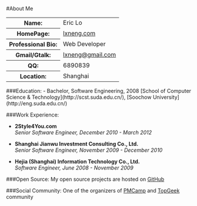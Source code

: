 #About Me
<table>
	<tr>
        <th>Name:</th>
        <td>Eric Lo</td>
    </tr>
    <tr>
        <th>HomePage:</th>
        <td><a href="http://lxneng.com/">lxneng.com</a></td>
    </tr>
    <tr>
        <th>Professional Bio:</th>
        <td>Web Developer</td>
    </tr>
	<tr>
        <th>Gmail/Gtalk:</th>
        <td><a href="mailto:lxneng@gmail.com">lxneng@gmail.com</a></td>
    </tr>
    <tr>
        <th>QQ:</th>
        <td>6890839</td>
    </tr>
    <tr>
        <th>Location:</th>
        <td>Shanghai</td>
    </tr>
</table>
###Education:
- Bachelor, Software Engineering, 2008  
[School of Computer Science & Technology](http://scst.suda.edu.cn/), [Soochow University](http://eng.suda.edu.cn/)

###Work Experience:
- **2Style4You.com**  
*Senior Software Engineer, December 2010 - March 2012*

- **Shanghai Jianwu Investment Consulting Co., Ltd.**  
*Senior Software Engineer, November 2009 - December 2010*

- **Hejia (Shanghai) Information Technology Co., Ltd.**  
*Software Engineer, June 2008 - November 2009*

###Open Source:
My open source projects are hosted on [GitHub](https://github.com/lxneng)

###Social Community:
One of the organizers of [PMCamp](http://pmcamp.org) and [TopGeek](http://topgeek.org) community
